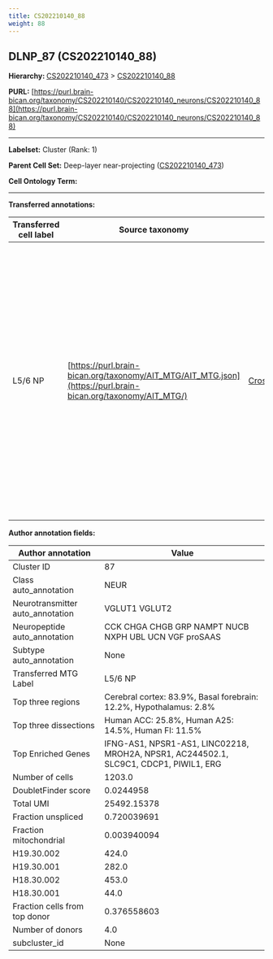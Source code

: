 ```yaml
---
title: CS202210140_88
weight: 88
---
```

## DLNP_87 (CS202210140_88)
<b>Hierarchy: </b>
[CS202210140_473](../CS202210140_473) >
[CS202210140_88](../CS202210140_88)

**PURL:** [https://purl.brain-bican.org/taxonomy/CS202210140/CS202210140_neurons/CS202210140_88](https://purl.brain-bican.org/taxonomy/CS202210140/CS202210140_neurons/CS202210140_88)

---


**Labelset:** Cluster (Rank: 1)

**Parent Cell Set:** Deep-layer near-projecting ([CS202210140_473](../CS202210140_473))



**Cell Ontology Term:** 

[MARKER GENES.]: #


---

[TRANSFERRED ANNOTATIONS.]: #


**Transferred annotations:**

| Transferred cell label | Source taxonomy | Source node accession | Algorithm name | Comment |
|------------------------|-----------------|-----------------------|----------------|---------|
|L5/6 NP|[https://purl.brain-bican.org/taxonomy/AIT_MTG/AIT_MTG.json](https://purl.brain-bican.org/taxonomy/AIT_MTG/)|[CrossArea_subclass:2d233a9ab8](https://purl.brain-bican.org/taxonomy/AIT_MTG/CrossArea_subclass_2d233a9ab8)||We performed PCA (50 components) on our full dataset, trained a random forest classifier (scikit-learn, class_ weight=‘balanced’, max_depth=50) on the MTG labels, and then predicted labels for all cells. We labeled each cluster with the mode of its constituent cells if two conditions were met: more than 0.8 of predicted labels matched the mode, and the mean probability of these pre- dictions was greater than 0.8.|

[AUTHOR ANNOTATION FIELDS.]: #


**Author annotation fields:**

| Author annotation | Value |
|-------------------|-------|
|Cluster ID|87|
|Class auto_annotation|NEUR|
|Neurotransmitter auto_annotation|VGLUT1 VGLUT2|
|Neuropeptide auto_annotation|CCK CHGA CHGB GRP NAMPT NUCB NXPH UBL UCN VGF proSAAS|
|Subtype auto_annotation|None|
|Transferred MTG Label|L5/6 NP|
|Top three regions|Cerebral cortex: 83.9%, Basal forebrain: 12.2%, Hypothalamus: 2.8%|
|Top three dissections|Human ACC: 25.8%, Human A25: 14.5%, Human FI: 11.5%|
|Top Enriched Genes|IFNG-AS1, NPSR1-AS1, LINC02218, MROH2A, NPSR1, AC244502.1, SLC9C1, CDCP1, PIWIL1, ERG|
|Number of cells|1203.0|
|DoubletFinder score|0.0244958|
|Total UMI|25492.15378|
|Fraction unspliced|0.720039691|
|Fraction mitochondrial|0.003940094|
|H19.30.002|424.0|
|H19.30.001|282.0|
|H18.30.002|453.0|
|H18.30.001|44.0|
|Fraction cells from top donor|0.376558603|
|Number of donors|4.0|
|subcluster_id|None|
